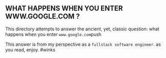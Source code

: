 ## WHAT HAPPENS WHEN YOU ENTER WWW.GOOGLE.COM ?

This directory attempts to answer the ancient, yet, classic question:
    what happens when you enter `www.google.com`push

This answer is from my perspective as a `fullstack software engineer`.
as you read, enjoy. #winks
